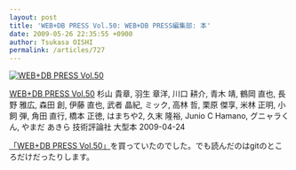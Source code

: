 ```yaml
---
layout: post
title: 'WEB+DB PRESS Vol.50: WEB+DB PRESS編集部: 本'
date: 2009-05-26 22:35:55 +0900
author: Tsukasa OISHI
permalink: /articles/727
---
```


 [![WEB+DB PRESS Vol.50](https://images-na.ssl-images-amazon.com/images/I/61Co2FMWsRL._SL160_.jpg "WEB+DB PRESS Vol.50")](http://www.amazon.co.jp/WEB-DB-PRESS-Vol-50-%E6%9D%89%E5%B1%B1/dp/477413838X%3FSubscriptionId%3DAKIAIKJECTBTL3JTYTKA%26tag%3Dkaeruspoon-22%26linkCode%3Dxm2%26camp%3D2025%26creative%3D165953%26creativeASIN%3D477413838X)

 [WEB+DB PRESS Vol.50](http://www.amazon.co.jp/WEB-DB-PRESS-Vol-50-%E6%9D%89%E5%B1%B1/dp/477413838X%3FSubscriptionId%3DAKIAIKJECTBTL3JTYTKA%26tag%3Dkaeruspoon-22%26linkCode%3Dxm2%26camp%3D2025%26creative%3D165953%26creativeASIN%3D477413838X)
杉山 貴章, 羽生 章洋, 川口 耕介, 青木 靖, 鶴岡 直也, 長野 雅広, 森田 創, 伊藤 直也, 武者 晶紀, ミック, 高林 哲, 栗原 傑享, 米林 正明, 小飼 弾, 角田 直行, 橋本 正徳, はまちや2, 久末 隆裕, Junio C Hamano, グニャラくん, やまだ あきら
技術評論社
大型本
2009-04-24

 [「WEB+DB PRESS Vol.50」](http://www.amazon.co.jp/WEB-DB-PRESS-Vol-50-%E6%9D%89%E5%B1%B1/dp/477413838X%3FSubscriptionId%3DAKIAIKJECTBTL3JTYTKA%26tag%3Dkaeruspoon-22%26linkCode%3Dxm2%26camp%3D2025%26creative%3D165953%26creativeASIN%3D477413838X)を買っていたのでした。でも読んだのはgitのところだけだったりします。
